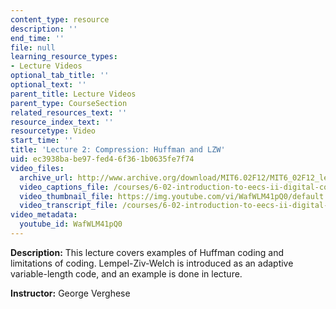 ```yaml
---
content_type: resource
description: ''
end_time: ''
file: null
learning_resource_types:
- Lecture Videos
optional_tab_title: ''
optional_text: ''
parent_title: Lecture Videos
parent_type: CourseSection
related_resources_text: ''
resource_index_text: ''
resourcetype: Video
start_time: ''
title: 'Lecture 2: Compression: Huffman and LZW'
uid: ec3938ba-be97-fed4-6f36-1b0635fe7f74
video_files:
  archive_url: http://www.archive.org/download/MIT6.02F12/MIT6_02F12_lec02_300k.mp4
  video_captions_file: /courses/6-02-introduction-to-eecs-ii-digital-communication-systems-fall-2012/f47230553b145303bafc338be8ad8dec_WafWLM41pQ0.vtt
  video_thumbnail_file: https://img.youtube.com/vi/WafWLM41pQ0/default.jpg
  video_transcript_file: /courses/6-02-introduction-to-eecs-ii-digital-communication-systems-fall-2012/3f63e209db5b2c8b329af1d2a8d672b2_WafWLM41pQ0.pdf
video_metadata:
  youtube_id: WafWLM41pQ0
---
```


**Description:** This lecture covers examples of Huffman coding and limitations of coding. Lempel-Ziv-Welch is introduced as an adaptive variable-length code, and an example is done in lecture.

**Instructor:** George Verghese